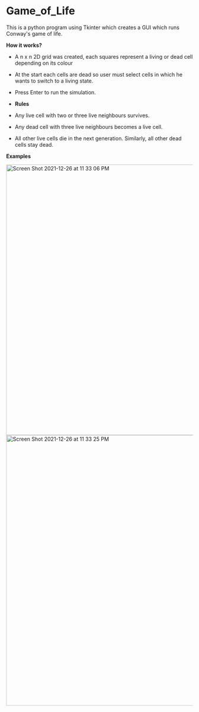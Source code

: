 # Game_of_Life
This is a python program using Tkinter which creates a GUI which runs Conway's game of life.

**How it works?**
- A n x n 2D grid was created, each squares represent a living or dead cell depending on its colour
- At the start each cells are dead so user must select cells in which he wants to switch to a living state.
- Press Enter to run the simulation.

- **Rules**
- Any live cell with two or three live neighbours survives.
- Any dead cell with three live neighbours becomes a live cell.
- All other live cells die in the next generation. Similarly, all other dead cells stay dead.

**Examples**


<img width="729" alt="Screen Shot 2021-12-26 at 11 33 06 PM" src="https://user-images.githubusercontent.com/21010886/147434729-8ae16350-6a6e-447b-aba9-4158cd604400.png">


<img width="729" alt="Screen Shot 2021-12-26 at 11 33 25 PM" src="https://user-images.githubusercontent.com/21010886/147434740-91ccd8c8-35ec-4b17-a9f7-872bd4fbbcba.png">
